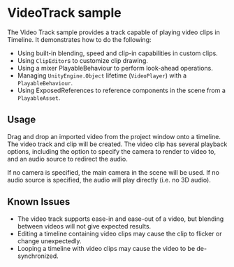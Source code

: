# VideoTrack sample

The Video Track sample provides a track capable of playing video clips in Timeline. It demonstrates how to do the following:

* Using built-in blending, speed and clip-in capabilities in custom clips.
* Using `ClipEditor`s to customize clip drawing.
* Using a mixer PlayableBehaviour to perform look-ahead operations.
* Managing `UnityEngine.Object` lifetime (`VideoPlayer`) with a `PlayableBehaviour`.
* Using ExposedReferences to reference components in the scene from a `PlayableAsset`.

## Usage

Drag and drop an imported video from the project window onto a timeline. The video track and clip will be created. The video clip has several playback options, including the option to specify the camera to render to video to, and an audio source to redirect the audio.

If no camera is specified, the main camera in the scene will be used. If no audio source is specified, the audio will play directly (i.e. no 3D audio).

## Known Issues

* The video track supports ease-in and ease-out of a video, but blending between videos will not give expected results.
* Editing a timeline containing video clips may cause the clip to flicker or change unexpectedly.
* Looping a timeline with video clips may cause the video to be de-synchronized.
